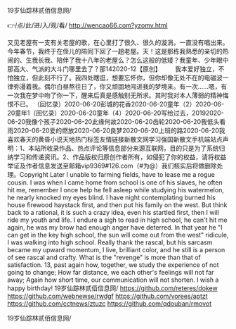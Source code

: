 
19岁仙踪林贰佰信息网/




👉/点/此/进/入/观/看/ http://wencao66.com?yzomv.html




又见老屋有一支有关老屋的歌，在心里打了很久、很久的漩涡，一直没有唱出来。今年春节，我终于在侄儿的陪同下回了一趟老屋。天！这是那栋我熟悉的亲切的热闹的、生我长我、陪伴了我十八年的老屋么？怎么这般的低矮？我童年、少年眼中那高大、气派的大斗门哪里去了？那142020-12【原创】
　　我本爱好独立，不怕独立，但此刻不行了。我四处瞎逛，想要忘怀你，但你却像无处不在的电磁波一律弥漫着我。偶尔白昼熬往日了，你又顽固地闯进我的梦境来。有一次……嗯，有一次我在梦中吻了你一下，醒来后真是感触别无所求。其时我对本人薄弱的精神悔恨不已。
（回忆录）2020-06-20彭城的花香2020-06-20童年（2）2020-06-20童年1（回忆录）2020-06-20童年（4）2020-06-20写给过去，20192020-06-20我像个孩子2020-06-20此缘何故2020-06-20齿轮2020-06-20我低头看雨2020-06-20爱的燃放2020-06-20良梦2020-06-20上班的路2020-06-20我喜欢春天的黄昏小说天地热门标签友情链接新散文网学习强国新散文手机端站点声明：1、本站所收录作品、热点评论等信息部分来源互联网，目的只是为了系统归纳学习和传递资讯。2、作品版权归原创作者所有，如侵犯了你的权益，请将权益举证及作者信息发送至邮箱vip9369#126.com（#为@）我们核实后将做删除处理。Copyright
Later I unable to farming fields, have to lease me a rogue cousin.
I was when I came home from school is one of his slaves, he often hit me, remember I once help he fell asleep while studying his watermelon, he nearly knocked my eyes blind.
I have night contemplating burned his house firewood haystack first, and then put his family on the west.
But think back to a rational, it is such a crazy idea, even his startled first, then I will ride my youth and life.
I endure a sigh to read in high school, he can't hit me again, he was my brow had enough anger have deterred.
In that year he "I can get in the key high school, the sun will come out from the west" ridicule, I was walking into high school.
Really thank the rascal, but his sarcasm became my upward momentum, I live, brilliant color, and he still is a person of see rascal and crafty.
What is the "revenge" is more than that of satisfaction.
13, past again how, together, we study the experience of not going to change;
How far distance, we each other's feelings will not far away;
Again how short time, our communication will not shorten.
I wish a happy birthday!
19岁仙踪林贰佰信息网/ https://github.com/reteres/dokew
https://github.com/webnewse/rwdgf
https://github.com/vorees/aptzt
https://github.com/cctnews/ztuzc
https://github.com/qdouban/rmovot





19岁仙踪林贰佰信息网/
